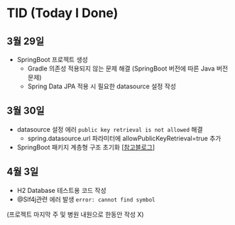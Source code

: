 # TID (Today I Done)
## 3월 29일
- SpringBoot 프로젝트 생성
	- Gradle 의존성 적용되지 않는 문제 해결
	(SpringBoot 버전에 따른 Java 버전 문제)
	- Spring Data JPA 적용 시 필요한 datasource 설정 작성 

## 3월 30일
- datasource 설정 에러 `public key retrieval is not allowed` 해결
	- spring.datasource.url 파라미터에 allowPublicKeyRetrieval=true 추가
- SpringBoot 패키지 계층형 구조 초기화 [[참고블로그](allowPublicKeyRetrieval=true)]

## 4월 3일
- H2 Database 테스트용 코드 작성
- @Slf4j관련 에러 발생 `error: cannot find symbol`

(프로젝트 마지막 주 및 병원 내원으로 한동안 작성 X)
